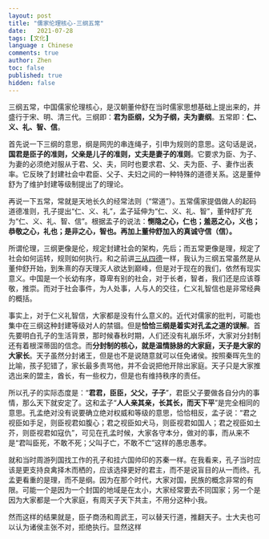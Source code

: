 ```yaml
---
layout: post
title: "儒家伦理核心-三纲五常"
date:   2021-07-28
tags: [文化]
language : Chinese
comments: true
author: Zhen
toc: false
published: true
hidden: false
---
```

三纲五常，中国儒家伦理核心，是汉朝董仲舒在当时儒家思想基础上提出来的，并盛行于宋、明、清三代。三纲即：**君为臣纲，父为子纲，夫为妻纲**。五常即：**仁、义、礼、智、信**。

首先说一下三纲的意思，纲是网兜的串连绳子，引申为规则的意思。这句话是说，**国君是臣子的准则，父亲是儿子的准则，丈夫是妻子的准则**。它要求为臣、为子、为妻的必须绝对服从于君、父、夫，同时也要求君、父、夫为臣、子、妻作出表率。它反映了封建社会中君臣、父子、夫妇之间的一种特殊的道德关系。这是董仲舒为了维护封建等级制提出了的理论。

再说一下五常，常就是天地长久的经常法则（“常道”）。五常儒家提倡做人的起码道德准则，孔子提出“仁、义、礼”，孟子延伸为“仁、义、礼、智”，董仲舒扩充为“仁、义、礼、智、信”。根据孟子的说法：**恻隐之心，仁也；羞恶之心，义也；恭敬之心，礼也；是非之心，智也。再加上董仲舒加入的真诚守信（信）。**

所谓伦理，三纲更像是伦，规定封建社会的架构，先后；而五常更像是理，规定了社会如何运转，规则如何执行。和之前讲[三从四德](/你们都误会三从四德了)一样，我认为三纲五常虽然是从董仲舒开始，到朱熹的存天理灭人欲达到巅峰，但是对于现在的我们，依然有现实意义。中国是一个长幼有序，尊卑有别的社会，对于长者，智者，我们还是应该尊敬，推崇。而对于社会事件，为人处事，人与人的交往，仁义礼智信也是非常经典的概括。

事实上，对于仁义礼智信，大家都是没有什么意义的。近代对儒家的批判，可能也集中在三纲这种封建等级对人的禁锢。但是**恰恰三纲是着实对孔孟之道的误解**。首先要明白孔子的生活背景，那时候春秋时期，人们还没有礼崩乐坏，大家对分封制还有着根深蒂固的信念。而**分封制的核心，就是温情脉脉的大家庭，天子是大家的大家长**。天子虽然分封诸王，但是也不是说随意就可以任免诸侯。按照秦晖先生的比喻，孩子犯错了，家长最多责骂他，并不会说把他开除出家庭。天子只是大家推选出来的盟主，酋长，有一些权力，但是也有维持秩序的责任。

所以孔子的实际态度是：“**君君，臣臣，父父，子子**”，君臣父子要做各自分内的事情，那么天下就安定了。这和孟子“**人人亲其亲，长其长，而天下平**”是完全相同的意思。孔孟绝对没有说要确立绝对权威和等级的意思，恰恰相反，孟子说：“君之视臣如手足，则臣视君如腹心；君之视臣如犬马，则臣视君如国人；君之视臣如土芥，则臣视君如寇仇”，可见在孔孟时候，大家各守本分，做对的事，而从来不是“君叫臣死，不敢不死；父叫子亡，不敢不亡”这样的愚忠愚孝。

就和当时周游列国找工作的孔子和挂六国帅印的苏秦一样。在我看来，孔子当时应该是更支持良禽择木而栖的，应该选择更好的君主，而不是说盲目的从一而终。孔孟更看重的是理，而不是纲。因为在那个时代，大家对国，民族的概念非常的有限。可能一个是因为一个封国的地域是在太小，大家经常要去不同国家；另一个是因为大家都是一个大家庭，有周天子天下共主，不用分这种小我。

然而这样的结果就是，臣子商汤和周武王，可以替天行道，推翻天子。士大夫也可以认为诸侯主张不对，拒绝执行。显然这样
<!--stackedit_data:
eyJoaXN0b3J5IjpbLTEwOTI2MjU2MjIsLTE0NzAwNDEwMiwxNj
kwOTAwNTc5LDE2NzQ2MTA3Niw1NDM5Njc0OTMsNTkxOTY1MDMs
LTEyNjkyODE5OTcsODczMTc3MjE0XX0=
-->